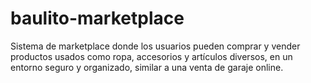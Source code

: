 # baulito-marketplace
Sistema de marketplace donde los usuarios pueden comprar y vender productos usados como ropa, accesorios y artículos diversos, en un entorno seguro y organizado, similar a una venta de garaje online.
